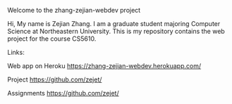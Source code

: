 Welcome to the zhang-zejian-webdev project

Hi, My name is Zejian Zhang. I am a graduate student majoring Computer Science at Northeastern University. This is my repository contains the web project for the course CS5610.

Links:

Web app on Heroku
https://zhang-zejian-webdev.herokuapp.com/

Project
https://github.com/zejet/

Assignments
https://github.com/zejet/

